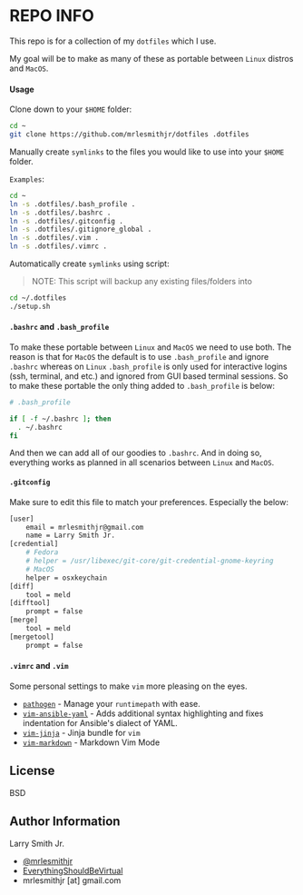 # REPO INFO

This repo is for a collection of my `dotfiles` which I use.

My goal will be to make as many of these as portable between `Linux` distros
and `MacOS`.

#### Usage

Clone down to your `$HOME` folder:

```bash
cd ~
git clone https://github.com/mrlesmithjr/dotfiles .dotfiles
```

Manually create `symlinks` to the files you would like to use into your `$HOME` folder.

`Examples`:

```bash
cd ~
ln -s .dotfiles/.bash_profile .
ln -s .dotfiles/.bashrc .
ln -s .dotfiles/.gitconfig .
ln -s .dotfiles/.gitignore_global .
ln -s .dotfiles/.vim .
ln -s .dotfiles/.vimrc .
```

Automatically create `symlinks` using script:

> NOTE: This script will backup any existing files/folders into

```bash
cd ~/.dotfiles
./setup.sh
```

#### `.bashrc` and `.bash_profile`

To make these portable between `Linux` and `MacOS` we need to use both. The
reason is that for `MacOS` the default is to use `.bash_profile` and ignore
`.bashrc` whereas on `Linux` `.bash_profile` is only used for interactive
logins (ssh, terminal, and etc.) and ignored from GUI based terminal sessions.
So to make these portable the only thing added to `.bash_profile` is below:

```bash
# .bash_profile

if [ -f ~/.bashrc ]; then
  . ~/.bashrc
fi
```

And then we can add all of our goodies to `.bashrc`. And in doing so,
everything works as planned in all scenarios between `Linux` and `MacOS`.

#### `.gitconfig`

Make sure to edit this file to match your preferences. Especially the below:

```bash
[user]
	email = mrlesmithjr@gmail.com
	name = Larry Smith Jr.
[credential]
	# Fedora
	# helper = /usr/libexec/git-core/git-credential-gnome-keyring
	# MacOS
	helper = osxkeychain
[diff]
	tool = meld
[difftool]
	prompt = false
[merge]
	tool = meld
[mergetool]
	prompt = false
```

#### `.vimrc` and `.vim`

Some personal settings to make `vim` more pleasing on the eyes.

-   [`pathogen`](https://github.com/tpope/vim-pathogen) - Manage your
`runtimepath` with ease.
-   [`vim-ansible-yaml`](https://github.com/chase/vim-ansible-yaml) - Adds
additional syntax highlighting and fixes indentation for Ansible's dialect
of YAML.
-   [`vim-jinja`](https://github.com/lepture/vim-jinja) - Jinja bundle for `vim`
-   [`vim-markdown`](https://github.com/plasticboy/vim-markdown) - Markdown Vim
Mode

## License

BSD

## Author Information

Larry Smith Jr.

-   [@mrlesmithjr](https://www.twitter.com/mrlesmithjr)
-   [EverythingShouldBeVirtual](http://everythingshouldbevirtual.com)
-   mrlesmithjr [at] gmail.com
